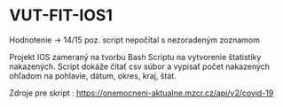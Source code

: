 # VUT-FIT-IOS1

Hodnotenie -> 14/15
poz. script nepočítal s nezoradeným zoznamom

Projekt IOS zameraný na tvorbu Bash Scriptu na vytvorenie štatistiky nakazených. Script dokáže čítať csv súbor a vypisať počet nakazených ohľadom na pohlavie, dátum, okres, kraj, štát.

Zdroje pre skript : https://onemocneni-aktualne.mzcr.cz/api/v2/covid-19
